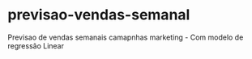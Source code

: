 # previsao-vendas-semanal
Previsao de vendas semanais camapnhas marketing - Com modelo de regressão Linear
